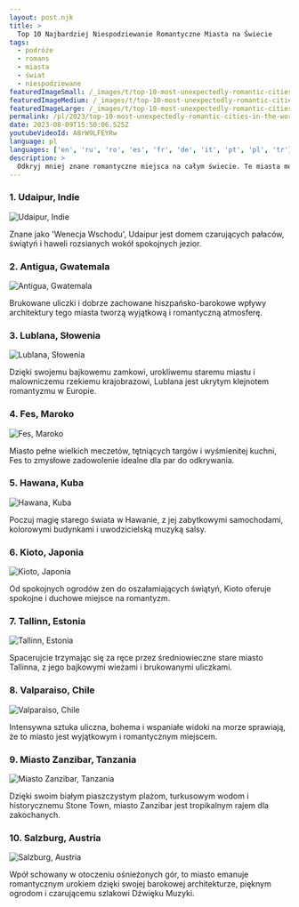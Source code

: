 ```yaml
---
layout: post.njk
title: >
  Top 10 Najbardziej Niespodziewanie Romantyczne Miasta na Świecie
tags:
  - podróże
  - romans
  - miasta
  - świat
  - niespodziewane
featuredImageSmall: /_images/t/top-10-most-unexpectedly-romantic-cities-in-the-world-cover-pl-small.webp
featuredImageMedium: /_images/t/top-10-most-unexpectedly-romantic-cities-in-the-world-cover-pl-medium.webp
featuredImageLarge: /_images/t/top-10-most-unexpectedly-romantic-cities-in-the-world-cover-pl-large.webp
permalink: /pl/2023/top-10-most-unexpectedly-romantic-cities-in-the-world.html
date: 2023-08-09T15:50:06.525Z
youtubeVideoId: A8rW9LFEYRw
language: pl
languages: ['en', 'ru', 'ro', 'es', 'fr', 'de', 'it', 'pt', 'pl', 'tr']
description: >
  Odkryj mniej znane romantyczne miejsca na całym świecie. Te miasta mogą nie być pierwsze, które przychodzą na myśl, gdy myślisz o romansie, ale ich unikalny urok i piękno sprawiają, że są idealne na przygodę pełną miłości.
---
```


### 1. Udaipur, Indie

![Udaipur, Indie](/_images/e/e21c29e7ba0165ef35dcc7b8c850a0bb-medium.webp)

Znane jako 'Wenecja Wschodu', Udaipur jest domem czarujących pałaców, świątyń i haweli rozsianych wokół spokojnych jezior.

### 2. Antigua, Gwatemala

![Antigua, Gwatemala](/_images/a/a3743ed0b0b386593be9778f11072d5b-medium.webp)

Brukowane uliczki i dobrze zachowane hiszpańsko-barokowe wpływy architektury tego miasta tworzą wyjątkową i romantyczną atmosferę.

### 3. Lublana, Słowenia

![Lublana, Słowenia](/_images/1/185701de60788dfe61f1f8b4baac4aaf-medium.webp)

Dzięki swojemu bajkowemu zamkowi, urokliwemu staremu miastu i malowniczemu rzekiemu krajobrazowi, Lublana jest ukrytym klejnotem romantyzmu w Europie.

### 4. Fes, Maroko

![Fes, Maroko](/_images/c/cb6c100d07e07dbc544a3a467342c18b-medium.webp)

Miasto pełne wielkich meczetów, tętniących targów i wyśmienitej kuchni, Fes to zmysłowe zadowolenie idealne dla par do odkrywania.

### 5. Hawana, Kuba

![Hawana, Kuba](/_images/c/cf4586c671dfddf4d269f4311f7b16fb-medium.webp)

Poczuj magię starego świata w Hawanie, z jej zabytkowymi samochodami, kolorowymi budynkami i uwodzicielską muzyką salsy.

### 6. Kioto, Japonia

![Kioto, Japonia](/_images/a/a46a4896d5a7099d5b79f1f2913626cd-medium.webp)

Od spokojnych ogrodów zen do oszałamiających świątyń, Kioto oferuje spokojne i duchowe miejsce na romantyzm.

### 7. Tallinn, Estonia

![Tallinn, Estonia](/_images/e/e93b6c3c5f8d9ab6b6cd07a38a026c58-medium.webp)

Spacerujcie trzymając się za ręce przez średniowieczne stare miasto Tallinna, z jego bajkowymi wieżami i brukowanymi uliczkami.

### 8. Valparaiso, Chile

![Valparaiso, Chile](/_images/7/7557cea9ee04aa7409c7a842ace1a31c-medium.webp)

Intensywna sztuka uliczna, bohema i wspaniałe widoki na morze sprawiają, że to miasto jest wyjątkowym i romantycznym miejscem.

### 9. Miasto Zanzibar, Tanzania

![Miasto Zanzibar, Tanzania](/_images/1/181ae666811caf18e20dd8e236ea4bee-medium.webp)

Dzięki swoim białym piaszczystym plażom, turkusowym wodom i historycznemu Stone Town, miasto Zanzibar jest tropikalnym rajem dla zakochanych.

### 10. Salzburg, Austria

![Salzburg, Austria](/_images/4/4961f521644d646cf30aeeb030239fef-medium.webp)

Wpół schowany w otoczeniu ośnieżonych gór, to miasto emanuje romantycznym urokiem dzięki swojej barokowej architekturze, pięknym ogrodom i czarującemu szlakowi Dźwięku Muzyki.

